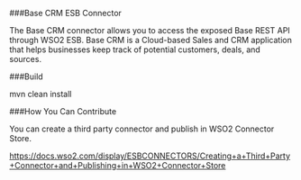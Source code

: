 ###Base CRM ESB Connector

The Base CRM connector allows you to access the exposed Base REST API through WSO2 ESB. Base CRM is a Cloud-based Sales and CRM application that helps businesses keep track of potential customers, deals, and sources.

###Build

mvn clean install

###How You Can Contribute

You can create a third party connector and publish in WSO2 Connector Store.

https://docs.wso2.com/display/ESBCONNECTORS/Creating+a+Third+Party+Connector+and+Publishing+in+WSO2+Connector+Store